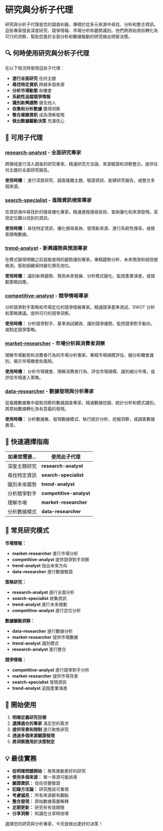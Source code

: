 # 研究與分析子代理

研究與分析子代理是您的調查利器，專精於從多元來源中尋找、分析和整合資訊。這些專家擅長深度研究、競爭情報、市場分析和趨勢識別。他們將原始資訊轉化為可行的洞察，幫助您基於全面分析和數據驅動的研究做出明智決策。

## 🔍 何時使用研究與分析子代理

在以下情況時使用這些子代理：

- **進行全面研究** 任何主題
- **尋找特定資訊** 跨越多個來源
- **分析市場動態** 和機會
- **系統性追蹤競爭情報**
- **識別新興趨勢** 搶先他人
- **收集和分析數據** 獲得洞察
- **整合複雜資訊** 成為清晰發現
- **做出數據驅動決策** 充滿信心

## 🎯 可用子代理

### [**research-analyst**](research-analyst.md) - 全面研究專家

跨領域進行深入調查的研究專家。精通研究方法論、來源驗證和洞察整合。提供任何主題的全面研究報告。

**使用時機：** 進行深度研究、調查複雜主題、驗證資訊、創建研究報告，或整合多個來源。

### [**search-specialist**](search-specialist.md) - 進階資訊檢索專家

在資訊海中尋找針的搜尋優化專家。精通進階搜尋技術、查詢優化和來源發現。高效定位難以找到的資訊。

**使用時機：** 尋找特定資訊、優化搜尋查詢、發現新來源、進行系統性搜尋，或檢索隱晦數據。

### [**trend-analyst**](trend-analyst.md) - 新興趨勢與預測專家

在模式變得明顯之前就能發現的趨勢識別專家。專精趨勢分析、未來預測和弱信號檢測。幫助組織保持變化領先地位。

**使用時機：** 識別新興趨勢、預測未來發展、分析模式變化、監控產業演進，或規劃策略回應。

### [**competitive-analyst**](competitive-analyst.md) - 競爭情報專家

分析競爭對手策略和市場定位的競爭情報專家。精通競爭基準測試、SWOT 分析和策略建議。提供可行的競爭洞察。

**使用時機：** 分析競爭對手、基準測試績效、識別競爭優勢、監控競爭對手動向，或制定競爭策略。

### [**market-researcher**](market-researcher.md) - 市場分析與消費者洞察

理解市場動態和消費者行為的市場分析專家。專精市場規模評估、細分和機會識別。揭示市場機會和風險。

**使用時機：** 分析市場機會、理解消費者行為、評估市場規模、識別細分市場，或評估市場進入策略。

### [**data-researcher**](data-researcher.md) - 數據發現與分析專家

從複雜數據集中提取洞察的數據調查專家。精通數據挖掘、統計分析和模式識別。將原始數據轉化為有意義的發現。

**使用時機：** 分析數據集、發現數據模式、執行統計分析、挖掘洞察，或調查數據異常。

## 🎯 快速選擇指南

| 如果您需要... | 使用此子代理            |
| ------------- | ----------------------- |
| 深度主題研究  | **research-analyst**    |
| 尋找特定資訊  | **search-specialist**   |
| 識別未來趨勢  | **trend-analyst**       |
| 分析競爭對手  | **competitive-analyst** |
| 理解市場      | **market-researcher**   |
| 分析數據模式  | **data-researcher**     |

## 🔄 常見研究模式

**市場情報：**

- **market-researcher** 進行市場分析
- **competitive-analyst** 提供競爭對手洞察
- **trend-analyst** 指出未來方向
- **data-researcher** 進行數據驗證

**策略研究：**

- **research-analyst** 進行全面分析
- **search-specialist** 收集資訊
- **trend-analyst** 進行未來規劃
- **competitive-analyst** 進行定位分析

**數據驅動洞察：**

- **data-researcher** 進行數據分析
- **market-researcher** 提供市場數據
- **trend-analyst** 識別模式
- **research-analyst** 進行整合

**競爭情報：**

- **competitive-analyst** 進行競爭對手分析
- **market-researcher** 提供市場背景
- **search-specialist** 發現資訊
- **trend-analyst** 追蹤產業演進

## 🚀 開始使用

1. **明確定義研究目標**
2. **選擇適合的專家** 滿足您的需求
3. **提供背景和限制** 進行聚焦研究
4. **透過多個來源驗證發現**
5. **將洞察應用於決策制定**

## 💡 最佳實務

- **從明確問題開始：** 聚焦推動更好的研究
- **使用多個來源：** 單一來源可能誤導
- **驗證資訊：** 信任但要驗證
- **記錄方法論：** 研究應該可重現
- **考慮偏見：** 所有來源都有觀點
- **整合發現：** 原始數據需要解釋
- **定期更新：** 研究有有效期限
- **分享洞察：** 知識在分享時倍增

選擇您的研究與分析專家，今天就做出更好的決策！
